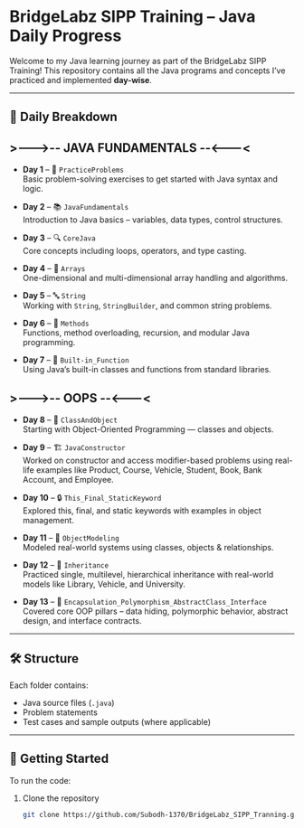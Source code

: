
# BridgeLabz SIPP Training – Java Daily Progress

Welcome to my Java learning journey as part of the BridgeLabz SIPP Training! This repository contains all the Java programs and concepts I’ve practiced and implemented **day-wise**.

---

## 📅 Daily Breakdown

## >--->-- JAVA FUNDAMENTALS --<---<

- **Day 1** – 🧠 `PracticeProblems`  
  Basic problem-solving exercises to get started with Java syntax and logic.

- **Day 2** – 📚 `JavaFundamentals`  
  Introduction to Java basics – variables, data types, control structures.

- **Day 3** – 🔍 `CoreJava`  
  Core concepts including loops, operators, and type casting.

- **Day 4** – 🧮 `Arrays`  
  One-dimensional and multi-dimensional array handling and algorithms.

- **Day 5** – 🔤 `String`  
  Working with `String`, `StringBuilder`, and common string problems.

- **Day 6** – 🔁 `Methods`  
  Functions, method overloading, recursion, and modular Java programming.

- **Day 7** – 🧩 `Built-in_Function`  
  Using Java’s built-in classes and functions from standard libraries.
  
## >--->-- OOPS --<---<

- **Day 8** – 🧱 `ClassAndObject`  
  Starting with Object-Oriented Programming — classes and objects.

- **Day 9** – 🏗️ `JavaConstructor`  
  Worked on constructor and access modifier-based problems using real-life examples like Product, Course, Vehicle, Student, Book, Bank Account, and Employee.

- **Day 10** – 🔒 `This_Final_StaticKeyword`  
  Explored this, final, and static keywords with examples in object management.

- **Day 11** – 🧩 `ObjectModeling`  
  Modeled real-world systems using classes, objects & relationships.

- **Day 12** – 🧬 `Inheritance`  
  Practiced single, multilevel, hierarchical inheritance with real-world models like Library, Vehicle, and University.

- **Day 13** – 🔗 `Encapsulation_Polymorphism_AbstractClass_Interface`  
  Covered core OOP pillars – data hiding, polymorphic behavior, abstract design, and interface contracts.

---

## 🛠 Structure

Each folder contains:
- Java source files (`.java`)
- Problem statements
- Test cases and sample outputs (where applicable)

---

## 🚀 Getting Started

To run the code:
1. Clone the repository  
   ```bash
   git clone https://github.com/Subodh-1370/BridgeLabz_SIPP_Tranning.git
